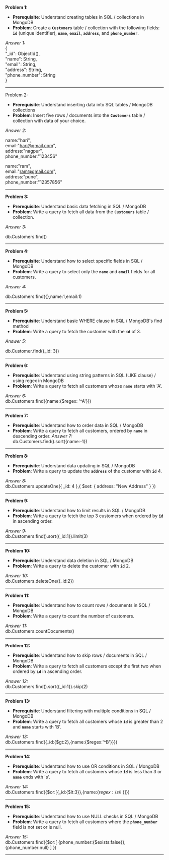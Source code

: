 **Problem 1:**

- **Prerequisite**: Understand creating tables in SQL / collections in MongoDB
- **Problem**: Create a **`Customers`** table / collection with the following fields: **`id`** (unique identifier), **`name`**, **`email`**, **`address`**, and **`phone_number`**.

*Answer 1:* <br>
{<br>
  "_id": ObjectId(),<br>
  "name": String,<br>
  "email": String,<br>
  "address": String,<br>
  "phone_number": String <br>
}

*************************************************************

Problem 2:
- **Prerequisite**: Understand inserting data into SQL tables / MongoDB collections
- **Problem**: Insert five rows / documents into the **`Customers`** table / collection with data of your choice.

*Answer 2:* <br>

name:"hari",<br>
email:"hari@gmail.com",<br>
address:"nagpur",<br>
phone_number:"123456"<br>

name:"ram",<br>
email:"ram@gmail.com",<br>
address:"pune",<br>
phone_number:"12357856"<br>

*************************************************************
**Problem 3:**

- **Prerequisite**: Understand basic data fetching in SQL / MongoDB
- **Problem**: Write a query to fetch all data from the **`Customers`** table / collection.

*Answer 3:* <br>

db.Customers.find()
*************************************************************
**Problem 4:**

- **Prerequisite**: Understand how to select specific fields in SQL / MongoDB
- **Problem**: Write a query to select only the **`name`** and **`email`** fields for all customers.

*Answer 4:* <br>

db.Customers.find({},name:1,email:1)

*************************************************************
**Problem 5:**

- **Prerequisite**: Understand basic WHERE clause in SQL / MongoDB's find method
- **Problem**: Write a query to fetch the customer with the **`id`** of 3.

*Answer 5:* <br>

db.Customer.find({_id: 3})
*************************************************************
**Problem 6:**

- **Prerequisite**: Understand using string patterns in SQL (LIKE clause) / using regex in MongoDB
- **Problem**: Write a query to fetch all customers whose **`name`** starts with 'A'.

*Answer 6:* <br>
db.Customers.find({name:{$regex: '^A'}})

*************************************************************
**Problem 7:**

- **Prerequisite**: Understand how to order data in SQL / MongoDB
- **Problem**: Write a query to fetch all customers, ordered by **`name`** in descending order.
*Answer 7:* <br>
db.Customers.find().sort({name:-1})
*************************************************************
**Problem 8:**

- **Prerequisite**: Understand data updating in SQL / MongoDB
- **Problem**: Write a query to update the **`address`** of the customer with **`id`** 4.

*Answer 8:* <br>
db.Customers.updateOne({ _id: 4 },{ $set: { address: "New Address" } })
*************************************************************
**Problem 9:**

- **Prerequisite**: Understand how to limit results in SQL / MongoDB
- **Problem**: Write a query to fetch the top 3 customers when ordered by **`id`** in ascending order.

*Answer 9:* <br>
db.Customers.find().sort({_id:1}).limit(3)
*************************************************************

**Problem 10:**

- **Prerequisite**: Understand data deletion in SQL / MongoDB
- **Problem**: Write a query to delete the customer with **`id`** 2.

*Answer 10:* <br>
db.Customers.deleteOne({_id:2})
*************************************************************

**Problem 11:**

- **Prerequisite**: Understand how to count rows / documents in SQL / MongoDB
- **Problem**: Write a query to count the number of customers.

*Answer 11:* <br>
db.Customers.countDocuments()
*************************************************************

**Problem 12:**

- **Prerequisite**: Understand how to skip rows / documents in SQL / MongoDB
- **Problem**: Write a query to fetch all customers except the first two when ordered by **`id`** in ascending order.

*Answer 12:* <br>
db.Customers.find().sort({_id:1}).skip(2)
*************************************************************

**Problem 13:**

- **Prerequisite**: Understand filtering with multiple conditions in SQL / MongoDB
- **Problem**: Write a query to fetch all customers whose **`id`** is greater than 2 and **`name`** starts with 'B'.

*Answer 13:* <br>
db.Customers.find({_id:{$gt:2},{name:{$regex:'^B'}}})
*************************************************************

**Problem 14:**

- **Prerequisite**: Understand how to use OR conditions in SQL / MongoDB
- **Problem**: Write a query to fetch all customers whose **`id`** is less than 3 or **`name`** ends with 's'.

*Answer 14:* <br>
db.Customers.find({$or:[{_id:{$lt:3}},{name:{$regex:/s$/i }]})
*************************************************************

**Problem 15:**

- **Prerequisite**: Understand how to use NULL checks in SQL / MongoDB
- **Problem**: Write a query to fetch all customers where the **`phone_number`** field is not set or is null.

*Answer 15:* <br>
db.Customers.find({$or:[
{phone_number:{$exists:false}},
{phone_number:null}
 ]
})
*************************************************************

